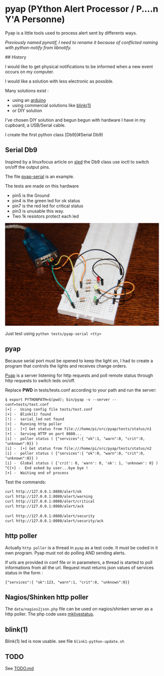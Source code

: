 # pyap (PYthon Alert Processor  / P....n Y'A Personne)

Pyap is a little tools used to process alert sent by differents ways.

_Previously named pynotif, I need to rename it because of conflicted
naming with python-notify from libnotify._

## History

I would like to get physical notifications to be informed when a new event
occurs on my computer.

I would like a solution with less electronic as possible.


Many solutions exist :

- using an [arduino](https://www.arduino.cc/en/Main/arduinoBoardNano)
- using commercial solutions like [blink(1)](http://blink1.thingm.com/)
- or DIY solution

I've chosen DIY solution and begun begun with hardware I have in my cupboard,
a USB/Serial cable.

I create the first python class [Db9](#Serial Db9)

## Serial Db9

Inspired by a linuxfocus article on [sled](http://linuxfocus.org/English/January2001/article186.shtml)
the Db9 class use ioctl to switch on/off the output pins.

The file [pyap-serial](tests/pyap-serial) is an example.


The tests are made on this hardware

- pin5 is the Ground
- pin4 is the green led for ok status
- pin7 is the red led for critical status
- pin3 is unusable this way.
- Two 1k resistors protect each led


![Db9 test hardware](images/pyserialnotify_hw_test.png)



Just test using `python tests/pyap-serial <tty>`

## pyap

Because serial port must be opened to keep the light on, I had to create a
program that controls the lights and receives change orders.

[Pyap](pyap) is a server listening for http requests and poll remote status
through http requests to switch leds on/off.

Replace __PWD__ in tests/tests.conf according to your path and run the server:

```
$ export PYTHONPATH=$(pwd); bin/pyap -v --server --conf=tests/test.conf
[+] -  Using config file tests/test.conf
[+] -  Blink(1) found
[!] -  serial_led not found
[+] -  Running http poller
[i] -  [+] Get status from file:///home/pi/src/pyap/tests/status/n1
[+] -  Serving HTTP on port 8080...
[i] -  poller status ( {"services":{ "ok":1, "warn":0, "crit":0, "unknown":0}} )
[i] -  [+] Get status from file:///home/pi/src/pyap/tests/status/n2
[i] -  poller status ( {"services":{ "ok":0, "warn":0, "crit":0, "unknown":0}} )
[i] -  Global status ( {'crit': 0, 'warn': 0, 'ok': 1, 'unknown': 0} )
^C[+] -  End asked by user...bye bye !
[+] -  Waiting end of process
```

Test the commands:

```
curl http://127.0.0.1:8080/alert/ok
curl http://127.0.0.1:8080/alert/warning
curl http://127.0.0.1:8080/alert/critical
curl http://127.0.0.1:8080/alert/ack

curl http://127.0.0.1:8080/alert/security
curl http://127.0.0.1:8080/alert/security/ack
```


## http poller

Actually `http poller` is a thread in `pyap` as a test code. It must be coded
in it own program. Pyap must not do polling AND sending alerts.

If urls are provided in conf file or in parameters, a thread is started to
poll informations from all the url. Request must returns json
values of services status in the form :
```
{"services":{ "ok":123, "warn":1, "crit":0, "unknown":0}}
```

## Nagios/Shinken http poller

The `data/nagios2json.php` file can be used on nagios/shinken server as a http
poller. The php code uses [mklivestatus](http://mathias-kettner.de/checkmk_livestatus.html).

## blink(1)

Blink(1) led is now usable. see file `blink1-python-update.sh`

## TODO

See [TODO.md](https://github.com/fccagou/pyap/blob/master/TODO.md)

